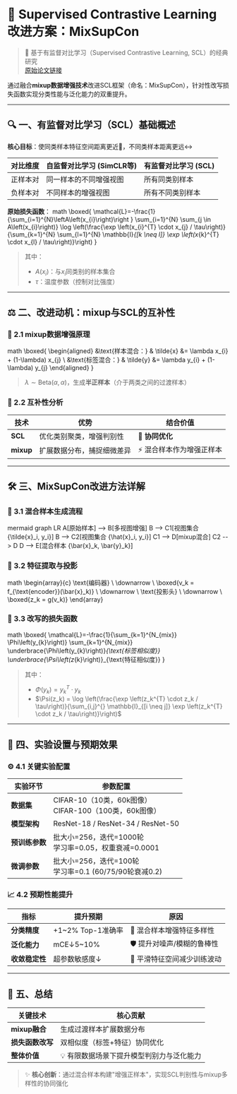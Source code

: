 # 🚀 Supervised Contrastive Learning 改进方案：MixSupCon  

> 📄 基于有监督对比学习（Supervised Contrastive Learning, SCL）的经典研究  
> [原始论文链接](https://proceedings.neurips.cc/paper_files/paper/2020/file/d89a66c7c80a29b1bdbab0f2a1a94af8-Paper.pdf)  

通过融合**mixup数据增强技术**改进SCL框架（命名：MixSupCon），针对性改写损失函数实现分类性能与泛化能力的双重提升。  

---

## 🔍 一、有监督对比学习（SCL）基础概述  

**核心目标**：使同类样本特征空间距离更近🔗，不同类样本距离更远↔️  

| 对比维度 | 自监督对比学习 (SimCLR等) | 有监督对比学习 (SCL) |
|---------|--------------------------|----------------------|
| 正样本对 | 同一样本的不同增强视图 | 所有同类别样本 |
| 负样本对 | 不同样本的增强视图 | 所有不同类别样本 |

**原始损失函数**：
math
\boxed{
\mathcal{L}=-\frac{1}{\sum_{i=1}^{N}\leftA\left(x_{i}\right)\right
} \sum_{i=1}^{N} \sum_{j \in A\left(x_{i}\right)} \log \left(\frac{\exp \left(x_{i}^{T} \cdot x_{j} / \tau\right)}{\sum_{k=1}^{N} \sum_{l=1}^{N} \mathbb{I}_{[k \neq l]} \exp \left(x_{k}^{T} \cdot x_{l} / \tau\right)}\right)
}

> 其中：  
> - $A(x_i)$：与$x_i$同类别的样本集合  
> - $\tau$：温度参数（控制对比强度）  

---

## ⚖️ 二、改进动机：mixup与SCL的互补性  

### 🔧 2.1 mixup数据增强原理
math
\boxed{
\begin{aligned}
&\text{样本混合：} & \tilde{x} &= \lambda x_{i} + (1-\lambda) x_{j} \\
&\text{标签混合：} & \tilde{y} &= \lambda y_{i} + (1-\lambda) y_{j}
\end{aligned}
}

> $\lambda \sim \text{Beta}(\alpha,\alpha)$，生成**半正样本**（介于两类之间的过渡样本）  

### 💎 2.2 互补性分析  
| 技术 | 优势 | 结合价值 |
|------|------|----------|
| **SCL** | 优化类别聚类，增强判别性 | 🔄 **协同优化** |
| **mixup** | 扩展数据分布，捕捉细微差异 | ⚡️ 混合样本作为增强正样本 |

---

## 🛠️ 三、MixSupCon改进方法详解  

### 📌 3.1 混合样本生成流程
mermaid
graph LR
A[原始样本] --> B[多视图增强]
B --> C1[视图集合 \{\tilde{x}_i, y_i\}] 
B --> C2[视图集合 \{\hat{x}_i, y_i\}]
C1 --> D[mixup混合]
C2 --> D
D --> E[混合样本 \{\bar{x}_k, \bar{y}_k\}]


### 🧬 3.2 特征提取与投影  
math
\begin{array}{c}
\text{编码器} \\
\downarrow \\
\boxed{v_k = f_{\text{encoder}}(\bar{x}_k)} \\
\downarrow \\
\text{投影头} \\
\downarrow \\
\boxed{z_k = g(v_k)}
\end{array}


### 📐 3.3 改写的损失函数  
math
\boxed{
\mathcal{L}=-\frac{1}{\sum_{k=1}^{N_{mix}} \Phi\left(y_{k}\right)} \sum_{k=1}^{N_{mix}} \underbrace{\Phi\left(y_{k}\right)}_{\text{标签相似度}} \underbrace{\Psi\left(z_{k}\right)}_{\text{特征相似度}}
}

> 其中：  
> - $\Phi(y_k) = y_k^{T} \cdot y_k$  
> - $\Psi(z_k) = \log \left(\frac{\exp \left(z_k^{T} \cdot z_k / \tau\right)}{\sum_{i,j}^{} \mathbb{I}_{[i \neq j]} \exp \left(z_k^{T} \cdot z_k / \tau\right)}\right)$

---

## 🔬 四、实验设置与预期效果  

### ⚙️ 4.1 关键实验配置  
| 实验环节       | 参数配置 |
|----------------|----------|
| **数据集**     | CIFAR-10（10类，60k图像）<br>CIFAR-100（100类，60k图像） |
| **模型架构**   | ResNet-18 / ResNet-34 / ResNet-50 |
| **预训练参数** | 批大小=256，迭代=1000轮<br>学习率=0.05，权重衰减=0.0001 |
| **微调参数**   | 批大小=256，迭代=100轮<br>学习率=0.1 (60/75/90轮衰减0.2) |

### 📈 4.2 预期性能提升  
| 指标 | 提升预期 | 原因 |
|------|----------|------|
| **分类精度** | +1~2% Top-1准确率 | 🧩 混合样本增强特征多样性 |
| **泛化能力** | mCE↓5~10% | 🛡️ 提升对噪声/模糊的鲁棒性 |
| **收敛稳定性** | 超参数敏感度↓ | 🌊 平滑特征空间减少训练波动 |

---

## 🎯 五、总结  

| 关键技术 | 核心贡献 |
|----------|----------|
| **mixup融合** | 生成过渡样本扩展数据分布 |
| **损失函数改写** | 双相似度（标签+特征）协同优化 |
| **整体价值** | 💡 有限数据场景下提升模型判别力与泛化能力 |

> ✨ **核心创新**：通过混合样本构建"增强正样本"，实现SCL判别性与mixup多样性的协同强化
